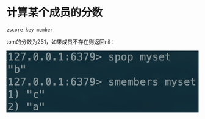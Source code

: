# 计算某个成员的分数

```text
zscore key member
```

tom的分数为251，如果成员不存在则返回nil：

![](../../.gitbook/assets/image%20%2888%29.png)

